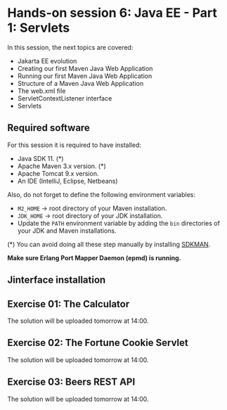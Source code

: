 
# Hands-on session 6: Java EE - Part 1: Servlets


In this session, the next topics are covered:

- Jakarta EE evolution
- Creating our first Maven Java Web Application
- Running our first Maven Java Web Application
- Structure of a Maven Java Web Application
- The web.xml file
- ServletContextListener interface
- Servlets


## Required software

For this session it is required to have installed:

- Java SDK 11. (*)
- Apache Maven 3.x version. (*)
- Apache Tomcat 9.x version.
- An IDE (IntelliJ, Eclipse, Netbeans)

Also, do not forget to define the following environment variables:

- `M2_HOME` -> root directory of your Maven installation.
- `JDK_HOME` -> root directory of your JDK installation.
- Update the `PATH` environment variable by adding the `bin` directories of your JDK and Maven installations.

(*) You can avoid doing all these step manually by installing
[SDKMAN](https://sdkman.io/).

**Make sure Erlang Port Mapper Daemon (epmd) is running.**
## Jinterface installation

## Exercise 01: The Calculator

The solution will be uploaded tomorrow at 14:00.

## Exercise 02: The Fortune Cookie Servlet

The solution will be uploaded tomorrow at 14:00.

## Exercise 03: Beers REST API

The solution will be uploaded tomorrow at 14:00.


